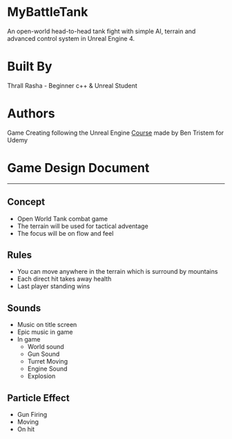 # MyBattleTank
An open-world head-to-head tank fight with simple AI, terrain and advanced control system in Unreal Engine 4.
# Built By
Thrall Rasha - Beginner c++ & Unreal Student
# Authors
Game Creating following the Unreal Engine [Course](https://www.udemy.com/unrealcourse/) made by Ben Tristem for Udemy

# Game Design Document
---
## Concept

 - Open World Tank combat game
 - The terrain will be used for tactical adventage
 - The focus will be on flow and feel
## Rules

 - You can move anywhere in the terrain which is surround by mountains
 - Each direct hit takes away health
 - Last player standing wins
## Sounds

 - Music on title screen
 - Epic music in game
 - In game
     - World sound
     - Gun Sound
     - Turret Moving
     - Engine Sound
     - Explosion
## Particle Effect

 - Gun Firing
 - Moving
 - On hit
